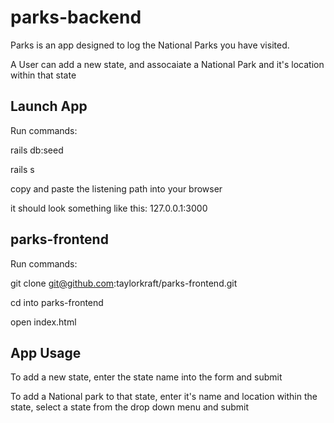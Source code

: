 # parks-backend

Parks is an app designed to log the National Parks you have visited.

A User can add a new state, and assocaiate a National Park and it's location within that state

## Launch App

Run commands:

rails db:seed

rails s

copy and paste the listening path into your browser

it should look something like this: 127.0.0.1:3000

## parks-frontend

Run commands:

git clone git@github.com:taylorkraft/parks-frontend.git

cd into parks-frontend

open index.html

## App Usage

To add a new state, enter the state name into the form and submit

To add a National park to that state, enter it's name and location within the state, select a state from the drop down menu and submit


